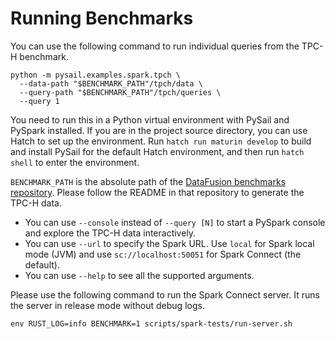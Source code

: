 # Running Benchmarks

You can use the following command to run individual queries from the TPC-H benchmark.

```shell
python -m pysail.examples.spark.tpch \
  --data-path "$BENCHMARK_PATH"/tpch/data \
  --query-path "$BENCHMARK_PATH"/tpch/queries \
  --query 1
```

You need to run this in a Python virtual environment with PySail and PySpark installed.
If you are in the project source directory, you can use Hatch to set up the environment.
Run `hatch run maturin develop` to build and install PySail for the default Hatch environment,
and then run `hatch shell` to enter the environment.

`BENCHMARK_PATH` is the absolute path of the [DataFusion benchmarks repository](https://github.com/apache/datafusion-benchmarks).
Please follow the README in that repository to generate the TPC-H data.

* You can use `--console` instead of `--query [N]` to start a PySpark console and explore the TPC-H data interactively. 
* You can use `--url` to specify the Spark URL. Use `local` for Spark local mode (JVM) and use `sc://localhost:50051` for Spark Connect (the default).
* You can use `--help` to see all the supported arguments.

Please use the following command to run the Spark Connect server.
It runs the server in release mode without debug logs.

```shell
env RUST_LOG=info BENCHMARK=1 scripts/spark-tests/run-server.sh
```
